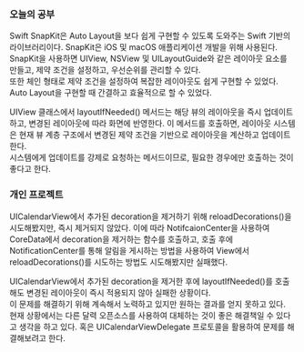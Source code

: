 ### 오늘의 공부

Swift SnapKit은 Auto Layout을 보다 쉽게 구현할 수 있도록 도와주는 Swift 기반의 라이브러리이다. SnapKit은 iOS 및 macOS 애플리케이션 개발을 위해 사용된다.<br>
SnapKit을 사용하면 UIView, NSView 및 UILayoutGuide와 같은 레이아웃 요소를 만들고, 제약 조건을 설정하고, 우선순위를 관리할 수 있다.<br>
또한 체인 형태로 제약 조건을 설정하여 복잡한 레이아웃도 쉽게 구현할 수 있었다.<br>
Auto Layout을 구현할 때 간결하고 효율적으로 할 수 있었다.<br>

UIView 클래스에서 layoutIfNeeded() 메서드는 해당 뷰의 레이아웃을 즉시 업데이트하고, 변경된 레이아웃에 따라 화면에 반영한다. 이 메서드를 호출하면, 레이아웃 시스템은 현재 뷰 계층 구조에서 변경된 제약 조건을 기반으로 레이아웃을 계산하고 업데이트한다.<br>
시스템에게 업데이트를 강제로 요청하는 메서드이므로, 필요한 경우에만 호출하는 것이 좋다고 한다.<br>

### 개인 프로젝트

UICalendarView에서 추가된 decoration을 제거하기 위해 reloadDecorations()을 시도해봤지만, 즉시 제거되지 않았다. 이에 따라 NotifcaionCenter을 사용하여 CoreData에서 decoration을 제거하는 함수를 호출하고, 호출 후에 NotificationCenter를 통해 알림을 게시하는 방법을 사용하여 View에서 reloadDecorations()를 시도하는 방법도 시도해봤지만 실패했다.<br>

UICalendarView에서 추가된 decoration을 제거한 후에 layoutIfNeeded()를 호출해도 변경된 레이아웃이 즉시 적용되지 않아 실패한 상황이다.<br>
이 문제를 해결하기 위해 계속해서 노력하고 있지만 원하는 결과를 얻지 못하고 있다.<br>
현재 상황에서는 다른 달력 오픈소스를 사용하여 대체하는 것이 좋은 해결책일 수 있다고 생각을 하고 있다. 혹은 UICalendarViewDelegate 프로토콜을 활용하여 문제를 해결해보려고 한다.<br>

